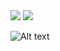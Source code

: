 <img src="https://ibb.co/VSDQ2yQ">

<img src="https://ibb.co/c8gxkq9">



![Alt text](https://ibb.co/c8gxkq9)
